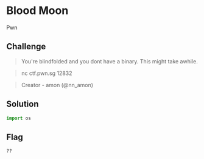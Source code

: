 # Blood Moon
Pwn

## Challenge 
> You're blindfolded and you dont have a binary. This might take awhile.

> nc ctf.pwn.sg 12832

> Creator - amon (@nn_amon)

## Solution


```python
import os
```

## Flag

	??